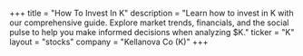 +++
title = "How To Invest In K"
description = "Learn how to invest in K with our comprehensive guide. Explore market trends, financials, and the social pulse to help you make informed decisions when analyzing $K."
ticker = "K"
layout = "stocks"
company = "Kellanova Co (K)"
+++

